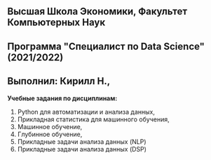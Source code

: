 ## Высшая Школа Экономики, Факультет Компьютерных Наук
## Программа "Специалист по Data Science" (2021/2022)
## Выполнил: Кирилл Н., 

__Учебные задания по дисциплинам:__
1. Python для автоматизации и анализа данных,
2. Прикладная статистика для машинного обучения,
3. Машинное обучение,
4. Глубинное обучение,
5. Прикладные задачи анализа данных (NLP)
6. Прикладные задачи анализа данных (DSP)
